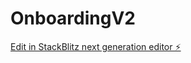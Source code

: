 # OnboardingV2

[Edit in StackBlitz next generation editor ⚡️](https://stackblitz.com/~/github.com/mattgyorgy/OnboardingV2)